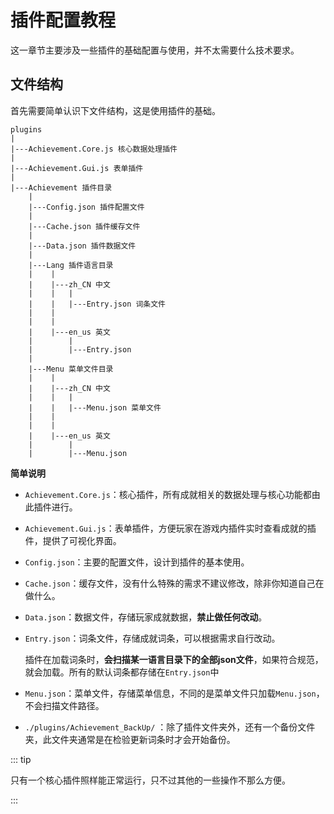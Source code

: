 # 插件配置教程

这一章节主要涉及一些插件的基础配置与使用，并不太需要什么技术要求。



## 文件结构

首先需要简单认识下文件结构，这是使用插件的基础。

```
plugins
|
|---Achievement.Core.js 核心数据处理插件
|
|---Achievement.Gui.js 表单插件
|
|---Achievement 插件目录
    |
    |---Config.json 插件配置文件 
    |
    |---Cache.json 插件缓存文件
    |
    |---Data.json 插件数据文件
    |
    |---Lang 插件语言目录
    |    |
    |    |---zh_CN 中文
    |    |   |
    |    |   |---Entry.json 词条文件
    |    |   
    |    |
    |    |---en_us 英文
    |        |
    |        |---Entry.json
    |
    |---Menu 菜单文件目录
    |    |
    |    |---zh_CN 中文
    |    |   |
    |    |   |---Menu.json 菜单文件
    |    |   
    |    |
    |    |---en_us 英文
    |        |
    |        |---Menu.json

```



**简单说明**

- `Achievement.Core.js`：核心插件，所有成就相关的数据处理与核心功能都由此插件进行。

- `Achievement.Gui.js`：表单插件，方便玩家在游戏内插件实时查看成就的插件，提供了可视化界面。

- `Config.json`：主要的配置文件，设计到插件的基本使用。

- `Cache.json`：缓存文件，没有什么特殊的需求不建议修改，除非你知道自己在做什么。

- `Data.json`：数据文件，存储玩家成就数据，**禁止做任何改动**。

- `Entry.json`：词条文件，存储成就词条，可以根据需求自行改动。

    插件在加载词条时，**会扫描某一语言目录下的全部json文件**，如果符合规范，就会加载。所有的默认词条都存储在`Entry.json`中

- `Menu.json`：菜单文件，存储菜单信息，不同的是菜单文件只加载`Menu.json`，不会扫描文件路径。

- `./plugins/Achievement_BackUp/` ：除了插件文件夹外，还有一个备份文件夹，此文件夹通常是在检验更新词条时才会开始备份。



::: tip

只有一个核心插件照样能正常运行，只不过其他的一些操作不那么方便。

:::

